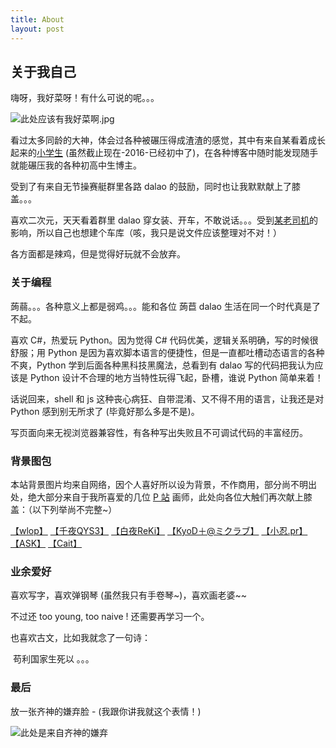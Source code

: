 ```yaml
---
title: About
layout: post
---
```




##  关于我自己

嗨呀，我好菜呀！有什么可说的呢。。。

![此处应该有我好菜啊.jpg](../images/我好菜啊.jpg)



看过太多同龄的大神，体会过各种被碾压得成渣渣的感觉，其中有来自某看着成长起来的[小学生](https://github.com/qiaozhanrong) (虽然截止现在-2016-已经初中了)，在各种博客中随时能发现随手就能碾压我的各种初高中生博主。

受到了有来自无节操赛艇群里各路 dalao 的鼓励，同时也让我默默献上了膝盖。。。

喜欢二次元，天天看着群里 dalao 穿女装、开车，不敢说话。。。受到[某老司机](http://www.saber.我爱你/tag/hentai)的影响，所以自己也想建个车库（咳，我只是说文件应该整理对不对！）

各方面都是辣鸡，但是觉得好玩就不会放弃。



###  关于编程

蒟蒻。。。各种意义上都是弱鸡。。。能和各位 蒟苣 dalao 生活在同一个时代真是了不起。

喜欢 C#，热爱玩 Python。因为觉得 C# 代码优美，逻辑关系明确，写的时候很舒服；用 Python 是因为喜欢脚本语言的便捷性，但是一直都吐槽动态语言的各种不爽，Python 学到后面各种黑科技黑魔法，总看到有 dalao 写的代码把我认为应该是 Python 设计不合理的地方当特性玩得飞起，卧槽，谁说 Python 简单来着！

话说回来，shell 和 js 这种丧心病狂、自带混淆、又不得不用的语言，让我还是对 Python 感到别无所求了 (毕竟好那么多是不是)。

写页面向来无视浏览器兼容性，有各种写出失败且不可调试代码的丰富经历。



### 背景图包

本站背景图片均来自网络，因个人喜好所以设为背景，不作商用，部分尚不明出处，绝大部分来自于我所喜爱的几位 [P 站](http://www.pixiv.net/) 画师，此处向各位大触们再次献上膝盖：（以下列举尚不完整~）

[【wlop】](http://www.pixiv.net/member.php?id=2188232)    [【千夜QYS3】](http://www.pixiv.net/member.php?id=7210261)  [【白夜ReKi】](http://www.pixiv.net/member.php?id=10606052)  [【KyoD＋@ミクラブ】](http://www.pixiv.net/member.php?id=7640889)  [【小忍.pr】](http://www.pixiv.net/member.php?id=12793879)  [【ASK】](http://www.pixiv.net/member.php?id=1980643)  [【Cait】](http://www.pixiv.net/member.php?id=573302)



### 业余爱好

喜欢写字，喜欢弹钢琴 (虽然我只有手卷琴~)，喜欢画老婆~~

不过还 too young, too naive ! 还需要再学习一个。

也喜欢古文，比如我就念了一句诗：

​      苟利国家生死以 。。。



### 最后

放一张齐神的嫌弃脸 - (我跟你讲我就这个表情！)



![此处是来自齐神的嫌弃](../images/来自齐神的嫌弃.png)
